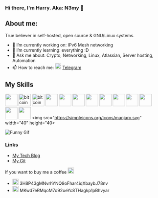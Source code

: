 ### Hi there, I'm Harry. Aka: N3my 👋
## About me:
True believer in self-hosted, open source & GNU/Linux systems. 

- 🔭 I’m currently working on: IPv6 Mesh networking
- 🌱 I’m currently learning: everything :D
- 💬 Ask me about: Crypto, Networking, Linux, Atlassian, Server hosting, Automation
- 📫 How to reach me: <img src="https://simpleicons.org/icons/telegram.svg" alt="https://web.telegram.org/#/im?p=@n3myy" width="20" height="20"> [Telegram](https://web.telegram.org/#/im?p=@n3myy)

## My Skills
<img src="https://simpleicons.org/icons/linux.svg" width="40" height="40">    <img src="https://simpleicons.org/icons/python.svg" alt="bitcoin" width="40" height="40">   <img src="https://simpleicons.org/icons/microsoftazure.svg" alt="bitcoin" width="40" height="40">  <img src="https://simpleicons.org/icons/docker.svg" width="40" height="40">   <img src="https://simpleicons.org/icons/kubernetes.svg" width="40" height="40">   <img src="https://simpleicons.org/icons/gnubash.svg" width="40" height="40">   <img src="https://simpleicons.org/icons/openssl.svg" width="40" height="40">    <img src="https://simpleicons.org/icons/postgresql.svg" width="40" height="40">   <img src="https://simpleicons.org/icons/jira.svg" width="40" height="40">   <img src="https://simpleicons.org/icons/redhat.svg" width="40" height="40">   <img src="https://simpleicons.org/icons/nginx.svg" width="40" height="40">    <img src="https://simpleicons.org/icons/archlinux.svg" width="40" height="40">    <img src="https://simpleicons.org/icons/elasticsearch.svg" width="40" height="40">    <img src="https://simpleicons.org/icons/manjaro.svg" width="40" height="40>



![Funny Gif](https://media.giphy.com/media/4byqZCAGVNx72/giphy.gif)

### Links
- [My Tech Blog](https://room01.co.uk)
- [My Git](https://git.room01.co.uk)


If you want to buy me a coffee <img src="https://simpleicons.org/icons/buymeacoffee.svg" alt="coffee" width="20" height="20">
* <img src="https://simpleicons.org/icons/bitcoin.svg" alt="bitcoin" width="20" height="20"> 3H8P43gMNvrhYNQ9oFhar4iqXbaybJ78nv
* <img src="https://simpleicons.org/icons/litecoin.svg" alt="litecoin" width="20" height="20"> MKwd7eRMqoM7o92ueYc8THagkp1pBhvyar

